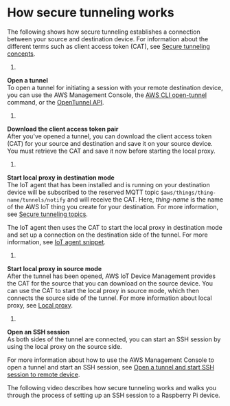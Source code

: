 # How secure tunneling works<a name="how-secure-tunneling-works"></a>

The following shows how secure tunneling establishes a connection between your source and destination device\. For information about the different terms such as client access token \(CAT\), see [Secure tunneling concepts](secure-tunneling-concepts.md)\.

1. 

**Open a tunnel**  
To open a tunnel for initiating a session with your remote destination device, you can use the AWS Management Console, the [AWS CLI open\-tunnel](https://docs.aws.amazon.com/cli/latest/reference/iotsecuretunneling/open-tunnel.html) command, or the [OpenTunnel API](https://docs.aws.amazon.com/iot/latest/apireference/API_iot-secure-tunneling_OpenTunnel)\.

1. 

**Download the client access token pair**  
After you've opened a tunnel, you can download the client access token \(CAT\) for your source and destination and save it on your source device\. You must retrieve the CAT and save it now before starting the local proxy\.

1. 

**Start local proxy in destination mode**  
The IoT agent that has been installed and is running on your destination device will be subscribed to the reserved MQTT topic `$aws/things/thing-name/tunnels/notify` and will receive the CAT\. Here, *thing\-name* is the name of the AWS IoT thing you create for your destination\. For more information, see [Secure tunneling topics](reserved-topics.md#reserved-topics-secure)\.

   The IoT agent then uses the CAT to start the local proxy in destination mode and set up a connection on the destination side of the tunnel\. For more information, see [IoT agent snippet](configure-remote-device.md#agent-snippet)\.

1. 

**Start local proxy in source mode**  
After the tunnel has been opened, AWS IoT Device Management provides the CAT for the source that you can download on the source device\. You can use the CAT to start the local proxy in source mode, which then connects the source side of the tunnel\. For more information about local proxy, see [Local proxy](local-proxy.md)\.

1. 

**Open an SSH session**  
As both sides of the tunnel are connected, you can start an SSH session by using the local proxy on the source side\.

For more information about how to use the AWS Management Console to open a tunnel and start an SSH session, see [Open a tunnel and start SSH session to remote device](secure-tunneling-tutorial-open-tunnel.md)\.

 The following video describes how secure tunneling works and walks you through the process of setting up an SSH session to a Raspberry Pi device\.